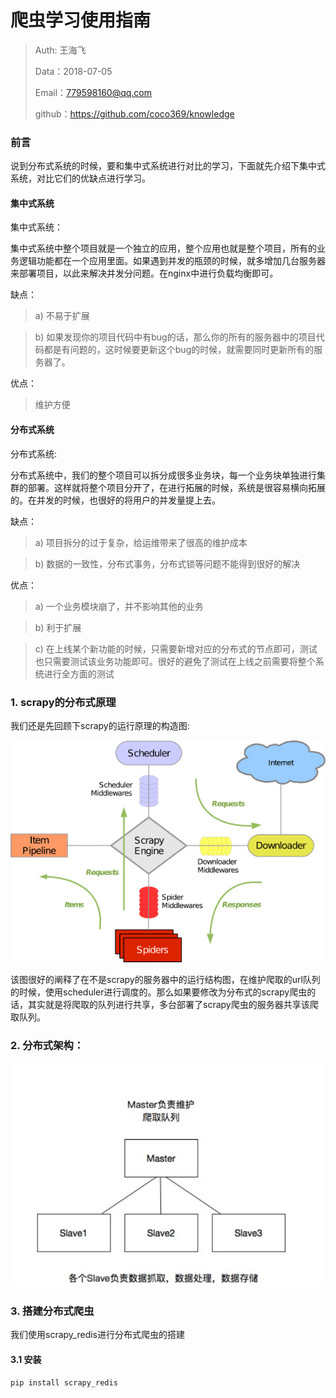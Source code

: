 
# 爬虫学习使用指南

>Auth: 王海飞
>
>Data：2018-07-05
>
>Email：779598160@qq.com
>
>github：https://github.com/coco369/knowledge

### 前言

说到分布式系统的时候，要和集中式系统进行对比的学习，下面就先介绍下集中式系统，对比它们的优缺点进行学习。

#### 集中式系统

集中式系统：

集中式系统中整个项目就是一个独立的应用，整个应用也就是整个项目，所有的业务逻辑功能都在一个应用里面。如果遇到并发的瓶颈的时候，就多增加几台服务器来部署项目，以此来解决并发分问题。在nginx中进行负载均衡即可。

缺点： 

> a) 不易于扩展 

> b) 如果发现你的项目代码中有bug的话，那么你的所有的服务器中的项目代码都是有问题的，这时候要更新这个bug的时候，就需要同时更新所有的服务器了。

优点：

> 维护方便


#### 分布式系统

分布式系统:

分布式系统中，我们的整个项目可以拆分成很多业务块，每一个业务块单独进行集群的部署。这样就将整个项目分开了，在进行拓展的时候，系统是很容易横向拓展的。在并发的时候，也很好的将用户的并发量提上去。

缺点：

> a) 项目拆分的过于复杂，给运维带来了很高的维护成本

> b) 数据的一致性，分布式事务，分布式锁等问题不能得到很好的解决 
	
优点：

> a) 一个业务模块崩了，并不影响其他的业务

> b) 利于扩展

> c) 在上线某个新功能的时候，只需要新增对应的分布式的节点即可，测试也只需要测试该业务功能即可。很好的避免了测试在上线之前需要将整个系统进行全方面的测试


### 1. scrapy的分布式原理

我们还是先回顾下scrapy的运行原理的构造图:

![图](images/spider_scrapy_zhujian.png)

该图很好的阐释了在不是scrapy的服务器中的运行结构图，在维护爬取的url队列的时候，使用scheduler进行调度的。那么如果要修改为分布式的scrapy爬虫的话，其实就是将爬取的队列进行共享，多台部署了scrapy爬虫的服务器共享该爬取队列。

### 2. 分布式架构：

![图](images/scrapy_redis_tu.png)



### 3. 搭建分布式爬虫

我们使用scrapy_redis进行分布式爬虫的搭建

#### 3.1 安装
	
	pip install scrapy_redis


